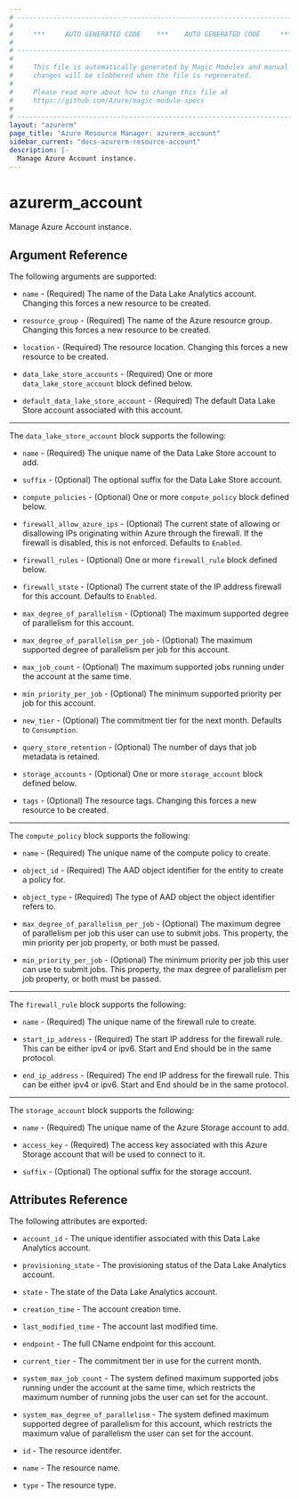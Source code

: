 ```yaml
---
# ----------------------------------------------------------------------------
#
#     ***     AUTO GENERATED CODE    ***    AUTO GENERATED CODE     ***
#
# ----------------------------------------------------------------------------
#
#     This file is automatically generated by Magic Modules and manual
#     changes will be clobbered when the file is regenerated.
#
#     Please read more about how to change this file at
#     https://github.com/Azure/magic-module-specs
#
# ----------------------------------------------------------------------------
layout: "azurerm"
page_title: "Azure Resource Manager: azurerm_account"
sidebar_current: "docs-azurerm-resource-account"
description: |-
  Manage Azure Account instance.
---
```


# azurerm_account

Manage Azure Account instance.


## Argument Reference

The following arguments are supported:

* `name` - (Required) The name of the Data Lake Analytics account. Changing this forces a new resource to be created.

* `resource_group` - (Required) The name of the Azure resource group. Changing this forces a new resource to be created.

* `location` - (Required) The resource location. Changing this forces a new resource to be created.

* `data_lake_store_accounts` - (Required) One or more `data_lake_store_account` block defined below.

* `default_data_lake_store_account` - (Required) The default Data Lake Store account associated with this account.

---

The `data_lake_store_account` block supports the following:

* `name` - (Required) The unique name of the Data Lake Store account to add.

* `suffix` - (Optional) The optional suffix for the Data Lake Store account.

* `compute_policies` - (Optional) One or more `compute_policy` block defined below.

* `firewall_allow_azure_ips` - (Optional) The current state of allowing or disallowing IPs originating within Azure through the firewall. If the firewall is disabled, this is not enforced. Defaults to `Enabled`.

* `firewall_rules` - (Optional) One or more `firewall_rule` block defined below.

* `firewall_state` - (Optional) The current state of the IP address firewall for this account. Defaults to `Enabled`.

* `max_degree_of_parallelism` - (Optional) The maximum supported degree of parallelism for this account.

* `max_degree_of_parallelism_per_job` - (Optional) The maximum supported degree of parallelism per job for this account.

* `max_job_count` - (Optional) The maximum supported jobs running under the account at the same time.

* `min_priority_per_job` - (Optional) The minimum supported priority per job for this account.

* `new_tier` - (Optional) The commitment tier for the next month. Defaults to `Consumption`.

* `query_store_retention` - (Optional) The number of days that job metadata is retained.

* `storage_accounts` - (Optional) One or more `storage_account` block defined below.

* `tags` - (Optional) The resource tags. Changing this forces a new resource to be created.

---

The `compute_policy` block supports the following:

* `name` - (Required) The unique name of the compute policy to create.

* `object_id` - (Required) The AAD object identifier for the entity to create a policy for.

* `object_type` - (Required) The type of AAD object the object identifier refers to.

* `max_degree_of_parallelism_per_job` - (Optional) The maximum degree of parallelism per job this user can use to submit jobs. This property, the min priority per job property, or both must be passed.

* `min_priority_per_job` - (Optional) The minimum priority per job this user can use to submit jobs. This property, the max degree of parallelism per job property, or both must be passed.

---

The `firewall_rule` block supports the following:

* `name` - (Required) The unique name of the firewall rule to create.

* `start_ip_address` - (Required) The start IP address for the firewall rule. This can be either ipv4 or ipv6. Start and End should be in the same protocol.

* `end_ip_address` - (Required) The end IP address for the firewall rule. This can be either ipv4 or ipv6. Start and End should be in the same protocol.

---

The `storage_account` block supports the following:

* `name` - (Required) The unique name of the Azure Storage account to add.

* `access_key` - (Required) The access key associated with this Azure Storage account that will be used to connect to it.

* `suffix` - (Optional) The optional suffix for the storage account.

## Attributes Reference

The following attributes are exported:

* `account_id` - The unique identifier associated with this Data Lake Analytics account.

* `provisioning_state` - The provisioning status of the Data Lake Analytics account.

* `state` - The state of the Data Lake Analytics account.

* `creation_time` - The account creation time.

* `last_modified_time` - The account last modified time.

* `endpoint` - The full CName endpoint for this account.

* `current_tier` - The commitment tier in use for the current month.

* `system_max_job_count` - The system defined maximum supported jobs running under the account at the same time, which restricts the maximum number of running jobs the user can set for the account.

* `system_max_degree_of_parallelism` - The system defined maximum supported degree of parallelism for this account, which restricts the maximum value of parallelism the user can set for the account.

* `id` - The resource identifer.

* `name` - The resource name.

* `type` - The resource type.
